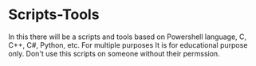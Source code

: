 # Scripts-Tools
In this there will be a scripts and tools based on Powershell language, C, C++, C#, Python, etc. For multiple purposes
It is for educational purpose only. Don't use this scripts on someone without their permssion.
